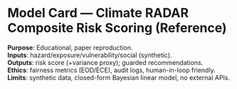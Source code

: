 # Model Card — Climate RADAR Composite Risk Scoring (Reference)

**Purpose**: Educational, paper reproduction.  
**Inputs**: hazard/exposure/vulnerability/social (synthetic).  
**Outputs**: risk score (+variance proxy); guarded recommendations.  
**Ethics**: fairness metrics (EOD/ECE), audit logs, human-in-loop friendly.  
**Limits**: synthetic data, closed-form Bayesian linear model, no external APIs.
